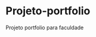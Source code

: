 # Projeto-portfolio
Projeto portfolio para faculdade
<a href="https://joaopaulodasilvasousa.github.io/Projeto-portfolio/Portfolio/index.html"></a>